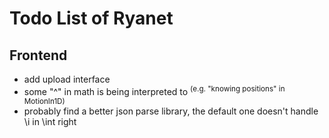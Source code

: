 # Todo List of Ryanet

## Frontend
- add upload interface
- some "^" in math is being interpreted to <sup> (e.g. "knowing positions" in MotionIn1D)
- probably find a better json parse library, the default one doesn't handle \i in \int right
